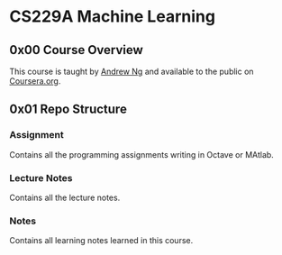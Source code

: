 # CS229A Machine Learning

## 0x00 Course Overview

This course is taught by [Andrew Ng][1] and available to the public on [Coursera.org][2].

## 0x01 Repo Structure

### Assignment

Contains all the programming assignments writing in Octave or MAtlab.

### Lecture Notes

Contains all the lecture notes.

### Notes

Contains all learning notes learned in this course.

[1]: https://www.coursera.org/instructor/andrewng
[2]: https://www.coursera.org/learn/machine-learning/